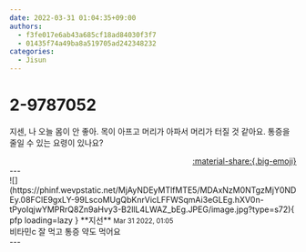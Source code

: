 ```yaml
---
date: 2022-03-31 01:04:35+09:00
authors:
  - f3fe017e6ab43a685cf18ad84030f3f7
  - 01435f74a49ba8a519705ad242348232
categories:
  - Jisun
---
```


# 2-9787052

<div class="post-container" markdown="1">
<div class="content-container md-sidebar__scrollwrap" markdown="1">

지센, 나 오늘 몸이 안 좋아. 목이 아프고 머리가 아파서 머리가 터질 것 같아요. 통증을 줄일 수 있는 요령이 있나요?

</div>
</div>

<div style="text-align: right;" markdown="1">
<a href="https://weverse.io/fromis9/fanpost/2-9787052" style="text-align: right;">:material-share:{.big-emoji}</a>
</div>
---

<div class="comments-container md-sidebar__scrollwrap" markdown="1">
<div class="comment" markdown="1">
<div class='id-container' markdown="1">
![](https://phinf.wevpstatic.net/MjAyNDEyMTlfMTE5/MDAxNzM0NTgzMjY0NDEy.08FClE9gxLY-99LscoMUgQbKnrVicLFFWSqmAi3eGLEg.hXV0n-tPyoIqjwYMPRrQ8Zn9aHvy3-B2llL4LWAZ_bEg.JPEG/image.jpg?type=s72){ pfp loading=lazy }
**<span class="artist">지선</span>** <small>Mar 31 2022, 01:05</small><br>
</div>
<div class='comment-body' markdown="1">
비타민c 잘 먹고 통증 약도 먹어요
</div>
</div>
</div>
---

